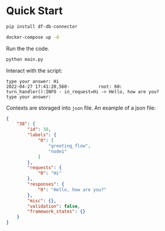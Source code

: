
# Quick Start
```bash
pip install df-db-connector
```
```bash
docker-compose up -d
```

Run the the code.
```bash
python main.py
```

Interact with the script:
```
type your answer: Hi
2022-04-27 17:41:20,560-           root: 60:        turn_handler():INFO - in_request=Hi -> Hello, how are you?
type your answer:
```

Contexts are storaged into `json` file. An example of a json file:
```json
{
    "38": {
        "id": 38,
        "labels": {
            "0": [
                "greeting_flow",
                "node1"
            ]
        },
        "requests": {
            "0": "Hi"
        },
        "responses": {
            "0": "Hello, how are you?"
        },
        "misc": {},
        "validation": false,
        "framework_states": {}
    }
}
```